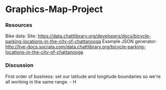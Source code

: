 # Graphics-Map-Project

### Resources
Bike data:
  Site: https://data.chattlibrary.org/developers/docs/bicycle-parking-locations-in-the-city-of-chattanooga
  Example JSON generator: http://live-docs.socrata.com/data.chattlibrary.org/bicycle-parking-locations-in-the-city-of-chattanooga

### Discussion
First order of business: set our latitude and longitude boundaries so we're all working in the same range. - H
